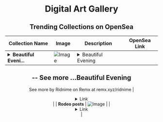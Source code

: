 <div align="center">

# Digital Art Gallery

## Trending Collections on OpenSea

| Collection Name                       | Image                                                                                     | Description                       | OpenSea Link                                                                                          |
|---------------------------------------|-------------------------------------------------------------------------------------------|-----------------------------------|--------------------------------------------------------------------------------------------------------|
| **<details><summary>Beautiful Eveni...</summary>Beautiful Evening</details>** | ![Image](https://i.seadn.io/s/raw/files/36156d8cb0d92ad8e7fbdd4b52605cd0.jpg?w=500&auto=format?w=200&auto=format) | <details><summary>Beautiful Evening
--
See more ...</summary>Beautiful Evening
--
See more by Ridnime on Remx at remx.xyz/ridnime</details> | <details><summary>Link</summary>[Beautiful Evening](https://opensea.io/collection/beautiful-evening-3)</details> |
| **Rodeo posts** | ![Image](https://i.seadn.io/s/raw/files/93ae0e81ac595724fe98650c1ffe5bc3.png?w=500&auto=format?w=200&auto=format) |  | <details><summary>Link</summary>[Rodeo posts](https://opensea.io/collection/rodeo-posts-7600)</details> |

</div>